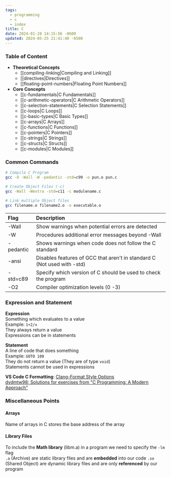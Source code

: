 ```yaml
---
tags:
  - programming
  - c
  - index
title: C
date: 2024-01-28 14:15:56 -0600
updated: 2024-05-25 21:41:40 -0500
---
```


### Table of Content

* **Theoretical Concepts**
	* [[compiling-linking|Compiling and Linking]]
	* [[directives|Directives]]
	* [[floating-point-numbers|Floating Point Numbers]]
* **Core Concepts**
	* [[c-fundamentals|C Fundamentals]]
	* [[c-arithmetic-operators|C Arithmetic Operators]]
	* [[c-selection-statements|C Selection Statements]]
	* [[c-loops|C Loops]]
	* [[c-basic-types|C Basic Types]]
	* [[c-arrays|C Arrays]]
	* [[c-functions|C Functions]]
	* [[c-pointers|C Pointers]]
	* [[c-strings|C Strings]]
	* [[c-structs|C Structs]]
	* [[c-modules|C Modules]]

### Common Commands

```bash
# Compile C Program
gcc -O -Wall -W -pedantic -std=c99 -o pun.o pun.c

# Create Object Files (-c)
gcc -Wall -Wextra -std=c11 -c modulename.c

# Link multiple Object files
gcc filename.o filename2.o -o executable.o
```

| Flag      | Description                                                             |
| :-------- | :---------------------------------------------------------------------- |
| -Wall     | Show warnings when potential errors are detected                        |
| -W        | Procedures additional error messages beyond -Wall                       |
| -pedantic | Shows warnings when code does not follow the C standard                 |
| -ansi     | Disables features of GCC that aren't in standard C (Not used with -std) |
| -std=c89  | Specify which version of C should be used to check the program          |
| -O2       | Compiler optimization levels (0 -3)                                     |

### Expression and Statement

**Expression**  
Something which evaluates to a value  
Example: `1+2/x`  
They always return a value    
Expressions can be in statements

**Statement**  
A line of code that does something  
Example: `GOTO 100`  
They do not return a value (They are of type `void`)    
Statements cannot be used in expressions

**VS Code C Formatting**: [Clang-Format Style Options](https://clang.llvm.org/docs/ClangFormatStyleOptions.html#configuring-style-with-clang-format)  
[dvdmtw98: Solutions for exercises from "C Programming: A Modern Approach"](https://github.com/dvdmtw98/c-programming-a-modern-approach)

### Miscellaneous Points

#### Arrays
Name of arrays in C stores the base address of the array

#### Library Files
To include the **Math library** (libm.a) in a program we need to specify the `-lm` flag  
`.a` (Archive) are static library files and are **embedded** into our code `.so` (Shared Object) are dynamic library files and are only **referenced** by our program
